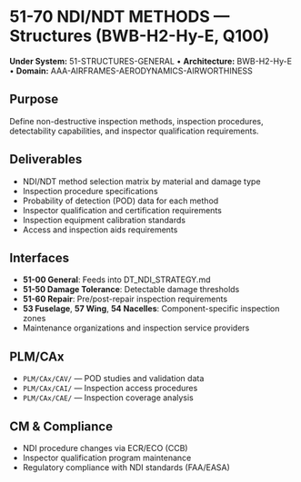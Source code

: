 # 51-70 NDI/NDT METHODS — Structures (BWB-H2-Hy-E, Q100)

**Under System:** 51-STRUCTURES-GENERAL • **Architecture:** BWB-H2-Hy-E • **Domain:** AAA-AIRFRAMES-AERODYNAMICS-AIRWORTHINESS

## Purpose
Define non-destructive inspection methods, inspection procedures, detectability capabilities, and inspector qualification requirements.

## Deliverables
- NDI/NDT method selection matrix by material and damage type
- Inspection procedure specifications
- Probability of detection (POD) data for each method
- Inspector qualification and certification requirements
- Inspection equipment calibration standards
- Access and inspection aids requirements

## Interfaces
- **51-00 General**: Feeds into DT_NDI_STRATEGY.md
- **51-50 Damage Tolerance**: Detectable damage thresholds
- **51-60 Repair**: Pre/post-repair inspection requirements
- **53 Fuselage**, **57 Wing**, **54 Nacelles**: Component-specific inspection zones
- Maintenance organizations and inspection service providers

## PLM/CAx
- `PLM/CAx/CAV/` — POD studies and validation data
- `PLM/CAx/CAI/` — Inspection access procedures
- `PLM/CAx/CAE/` — Inspection coverage analysis

## CM & Compliance
- NDI procedure changes via ECR/ECO (CCB)
- Inspector qualification program maintenance
- Regulatory compliance with NDI standards (FAA/EASA)
